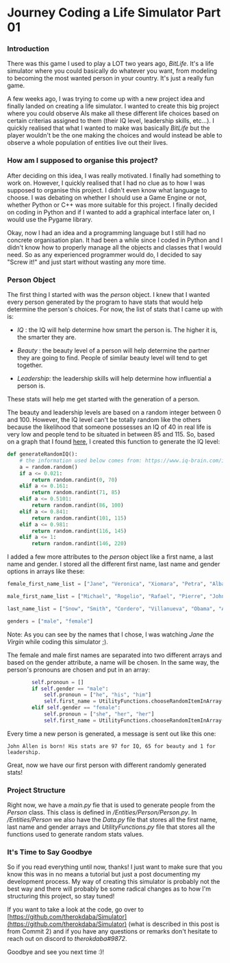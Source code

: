 # Journey Coding a Life Simulator Part 01

### Introduction

There was this game I used to play a LOT two years ago, *BitLife*. It's a life simulator where you could basically do whatever you want, from modeling to becoming the most wanted person in your country. It's just a really fun game. 

A few weeks ago, I was trying to come up with a new project idea and finally landed on creating a life simulator. I wanted to create this big project where you could observe AIs make all these different life choices based on certain criterias assigned to them (their IQ level, leadership skills, etc...). I quickly realised that what I wanted to make was basically *BitLife* but the player wouldn't be the one making the choices and would instead be able to observe a whole population of entities live out their lives.

### How am I supposed to organise this project?

After deciding on this idea, I was really motivated. I finally had something to work on. However, I quickly realised that I had no clue as to how I was supposed to organise this project. I didn't even know what language to choose.  I was debating on whether I should use a Game Engine or not, whether Python or C++ was more suitable for this project. I finally decided on coding in Python and if I wanted to add a graphical interface later on, I would use the Pygame library. 

Okay, now I had an idea and a programming language but I still had no concrete organisation plan. It had been a while since I coded in Python and I didn't know how to properly manage all the objects and classes that I would need. So as any experienced programmer would do, I decided to say "Screw it!" and just start without wasting any more time.

### Person Object

The first thing I started with was the *person* object. I knew that I wanted every person generated by the program to have stats that would help determine the person's choices. For now, the list of stats that I came up with is:

- *IQ* : the IQ will help determine how smart the person is. The higher it is, the smarter they are.

- *Beauty* : the beauty level of a person will help determine the partner they are going to find. People of similar beauty level will tend to get together.

- *Leadership*: the leadership skills will help determine how influential a person is.

These stats will help me get started with the generation of a person. 

The beauty and leadership levels are based on a random integer between 0 and 100. However, the IQ level can't be totally random like the others because the likelihood that someone possesses an IQ of 40 in real life is very low and people tend to be situated in between 85 and 115. So, based on a graph that I found [here](https://www.iq-brain.com/iq-test-scores/), I created this function to generate the IQ level:

``` python
def generateRandomIQ():
    # the information used below comes from: https://www.iq-brain.com/iq-test-scores/
    a = random.random()
    if a <= 0.021:
        return random.randint(0, 70)
    elif a <= 0.161:
        return random.randint(71, 85)
    elif a <= 0.5101:
        return random.randint(86, 100)
    elif a <= 0.841:
        return random.randint(101, 115)
    elif a <= 0.981:
        return random.randint(116, 145)
    elif a <= 1:
        return random.randint(146, 220)
```

I added a few more attributes to the *person* object like a first name, a last name and gender. I stored all the different first name, last name and gender options in arrays like these:

``` python
female_first_name_list = ["Jane", "Veronica", "Xiomara", "Petra", "Alba", "Anezka", "Julia"]

male_first_name_list = ["Michael", "Rogelio", "Rafael", "Pierre", "John", "Jack", "Patrick"]

last_name_list = ["Snow", "Smith", "Cordero", "Villanueva", "Obama", "Allen", "Firey"]

genders = ["male", "female"]
```

Note: As you can see by the names that I chose, I was watching *Jane the Virgin* while coding this simulator ;). 

The female and male first names are separated into two different arrays and based on the gender attribute, a name will be chosen. In the same way, the person's pronouns are chosen and put in an array:

``` python
        self.pronoun = []
        if self.gender == "male":
            self.pronoun = ["he", "his", "him"]
            self.first_name = UtilityFunctions.chooseRandomItemInArray(Data.male_first_name_list)
        elif self.gender == "female":
            self.pronoun = ["she", "her", "her"]
            self.first_name = UtilityFunctions.chooseRandomItemInArray(Data.female_first_name_list)
```
Every time a new person is generated, a message is sent out like this one:

`John Allen is born! His stats are 97 for IQ, 65 for beauty and 1 for leadership.`

Great, now we have our first person with different randomly generated stats!

### Project Structure

Right now, we have a *main.py* fie that is used to generate people from the *Person* class. This class is defined in */Entities/Person/Person.py*.  In */Entities/Person* we also have the *Data.py* file that stores all the first name, last name and gender arrays and *UtilityFunctions.py* file that stores all the functions used to generate random stats values.

### It's Time to Say Goodbye

So if you read everything until now, thanks! I just want to make sure that you know this was in no means a tutorial but just a post documenting my development process. My way of creating this simulator is probably not the best way and there will probably be some radical changes as to how I'm structuring this project, so stay tuned!

If you want to take a look at the code, go over to [https://github.com/therokdaba/Simulator](https://github.com/therokdaba/Simulator)  (what is described in this post is from Commit 2) and if you have any questions or remarks don't hesitate to reach out on discord to *therokdaba#9872*. 

Goodbye and see you next time :)!